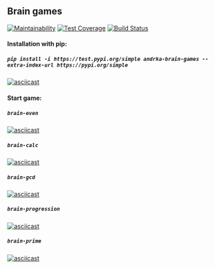 ## Brain games

[![Maintainability](https://api.codeclimate.com/v1/badges/1515125521eb60b231c8/maintainability)](https://codeclimate.com/github/Andrka/python-project-lvl1/maintainability) [![Test Coverage](https://api.codeclimate.com/v1/badges/1515125521eb60b231c8/test_coverage)](https://codeclimate.com/github/Andrka/python-project-lvl1/test_coverage) [![Build Status](https://travis-ci.org/Andrka/python-project-lvl1.svg?branch=master)](https://travis-ci.org/Andrka/python-project-lvl1)

#### Installation with pip:

##### `pip install -i https://test.pypi.org/simple andrka-brain-games --extra-index-url https://pypi.org/simple`

[![asciicast](https://asciinema.org/a/Ds4VwIxGqblsLJtdptxa0ThDZ.svg)](https://asciinema.org/a/Ds4VwIxGqblsLJtdptxa0ThDZ)

#### Start game:

##### `brain-even`
[![asciicast](https://asciinema.org/a/6Drb3cTmI3cxIkHPtx6mr6PMM.svg)](https://asciinema.org/a/6Drb3cTmI3cxIkHPtx6mr6PMM)

##### `brain-calc`
[![asciicast](https://asciinema.org/a/94ac5CFZi20nDbxAoAjAuIuCm.svg)](https://asciinema.org/a/94ac5CFZi20nDbxAoAjAuIuCm)

##### `brain-gcd`
[![asciicast](https://asciinema.org/a/nMVSGjEhD2CWJVMuW9Soc5Epk.svg)](https://asciinema.org/a/nMVSGjEhD2CWJVMuW9Soc5Epk)

##### `brain-progression`
[![asciicast](https://asciinema.org/a/5X06B6IBevSw2b6Ocmpkx32AB.svg)](https://asciinema.org/a/5X06B6IBevSw2b6Ocmpkx32AB)

##### `brain-prime`
[![asciicast](https://asciinema.org/a/new3qIokT4zD8caZPCW96ByQb.svg)](https://asciinema.org/a/new3qIokT4zD8caZPCW96ByQb)
